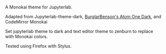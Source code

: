 A Monokai theme for Jupyterlab.

Adapted from Jupyterlab-theme-dark, [BurglarBenson's Atom One Dark](https://userstyles.org/styles/161189/jupyter-lab-atom-one-dark), and CodeMirror Monokai

Set jupyterlab theme to dark and text editor theme to zenburn to replace with Monokai colors.

Tested using Firefox with Stylus. 
